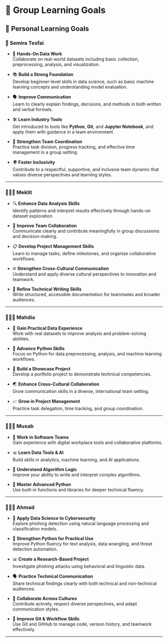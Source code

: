 # 🎯 Group Learning Goals  

## 🌱 Personal Learning Goals  

### **👤 Semira Tesfai**

- 🧪 **Hands-On Data Work**  
  Collaborate on real-world datasets including basic collection, preprocessing, analysis, and visualization.

- 📚 **Build a Strong Foundation**  
  Develop beginner-level skills in data science, such as basic machine learning concepts and understanding model evaluation.

- 🗣️ **Improve Communication**  
  Learn to clearly explain findings, decisions, and methods in both written and verbal formats.

- 🛠️ **Learn Industry Tools**  
  Get introduced to tools like **Python**, **Git**, and **Jupyter Notebook**, and apply them with guidance in a team environment.

- 🤝 **Strengthen Team Coordination**  
  Practice task division, progress tracking, and effective time management in a group setting.

- 🌍 **Foster Inclusivity**  
  Contribute to a respectful, supportive, and inclusive team dynamic that values diverse perspectives and learning styles.

---

### **👩🏽‍💻 Meklit**

- 🔍 **Enhance Data Analysis Skills**  
   Identify patterns and interpret results effectively through hands-on dataset exploration.

- 🤝 **Improve Team Collaboration**  
   Communicate clearly and contribute meaningfully in group discussions and decision-making.

- 📋 **Develop Project Management Skills**  
   Learn to manage tasks, define milestones, and organize collaborative workflows.

- 🌐 **Strengthen Cross-Cultural Communication**  
   Understand and apply diverse cultural perspectives to innovation and teamwork.

- 📝 **Refine Technical Writing Skills**  
   Write structured, accessible documentation for teammates and broader audiences.

---

### **👩🏽‍💻 Mahdia**

- 🧠 **Gain Practical Data Experience**  
  Work with real datasets to improve analysis and problem-solving abilities.

- 🐍 **Advance Python Skills**  
  Focus on Python for data preprocessing, analysis, and machine learning workflows.

- 📁 **Build a Showcase Project**  
  Develop a portfolio project to demonstrate technical competencies.

- 🌏 **Enhance Cross-Cultural Collaboration**  
  Grow communication skills in a diverse, international team setting.

- 📈 **Grow in Project Management**  
  Practice task delegation, time tracking, and group coordination.

---

### **👨🏽‍💻 Musab**

- 🤖 **Work in Software Teams**  
  Gain experience with digital workplace tools and collaborative platforms.

- 📊 **Learn Data Tools & AI**  
  Build skills in analytics, machine learning, and AI applications.

- 🧩 **Understand Algorithm Logic**  
  Improve your ability to write and interpret complex algorithms.

- 🐍 **Master Advanced Python**  
  Use built-in functions and libraries for deeper technical fluency.

---

### **👨🏽‍💻 Ahmad**

- 🔐 **Apply Data Science to Cybersecurity**  
  Explore phishing detection using natural language processing and classification models.

- 🐍 **Strengthen Python for Practical Use**  
  Improve Python fluency for text analysis, data wrangling, and threat detection automation.

- 📊 **Create a Research-Based Project**  
  Investigate phishing attacks using behavioral and linguistic data.

- 🗣️ **Practice Technical Communication**  
  Share technical findings clearly with both technical and non-technical audiences.

- 🤝 **Collaborate Across Cultures**  
  Contribute actively, respect diverse perspectives, and adapt communication styles.

- 🧬 **Improve Git & Workflow Skills**  
  Use Git and GitHub to manage code, version history, and teamwork effectively.

---
